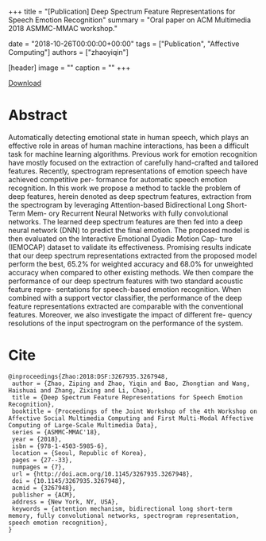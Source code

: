 +++
title = "[Publication] Deep Spectrum Feature Representations for Speech Emotion Recognition"
summary = "Oral paper on ACM Multimedia 2018 ASMMC-MMAC workshop."

date = "2018-10-26T00:00:00+00:00"
tags = ["Publication", "Affective Computing"]
authors = ["zhaoyiqin"]

[header]
image = ""
caption = ""
+++

[Download](https://dl.acm.org/citation.cfm?doid=3267935.3267948)

# Abstract
Automatically detecting emotional state in human speech, which plays an effective role in areas of human machine interactions, has been a difficult task for machine learning algorithms. Previous work for emotion recognition have mostly focused on the extraction of carefully hand-crafted and tailored features. Recently, spectrogram representations of emotion speech have achieved competitive per- formance for automatic speech emotion recognition. In this work we propose a method to tackle the problem of deep features, herein denoted as deep spectrum features, extraction from the spectrogram by leveraging Attention-based Bidirectional Long Short-Term Mem- ory Recurrent Neural Networks with fully convolutional networks. The learned deep spectrum features are then fed into a deep neural network (DNN) to predict the final emotion. The proposed model is then evaluated on the Interactive Emotional Dyadic Motion Cap- ture (IEMOCAP) dataset to validate its effectiveness. Promising results indicate that our deep spectrum representations extracted from the proposed model perform the best, 65.2% for weighted accuracy and 68.0% for unweighted accuracy when compared to other existing methods. We then compare the performance of our deep spectrum features with two standard acoustic feature repre- sentations for speech-based emotion recognition. When combined with a support vector classifier, the performance of the deep feature representations extracted are comparable with the conventional features. Moreover, we also investigate the impact of different fre- quency resolutions of the input spectrogram on the performance of the system.

# Cite
```
@inproceedings{Zhao:2018:DSF:3267935.3267948,
 author = {Zhao, Ziping and Zhao, Yiqin and Bao, Zhongtian and Wang, Haishuai and Zhang, Zixing and Li, Chao},
 title = {Deep Spectrum Feature Representations for Speech Emotion Recognition},
 booktitle = {Proceedings of the Joint Workshop of the 4th Workshop on Affective Social Multimedia Computing and First Multi-Modal Affective Computing of Large-Scale Multimedia Data},
 series = {ASMMC-MMAC'18},
 year = {2018},
 isbn = {978-1-4503-5985-6},
 location = {Seoul, Republic of Korea},
 pages = {27--33},
 numpages = {7},
 url = {http://doi.acm.org/10.1145/3267935.3267948},
 doi = {10.1145/3267935.3267948},
 acmid = {3267948},
 publisher = {ACM},
 address = {New York, NY, USA},
 keywords = {attention mechanism, bidirectional long short-term memory, fully convolutional networks, spectrogram representation, speech emotion recognition},
}
```
